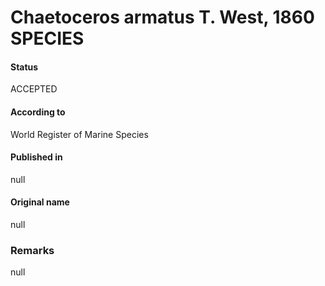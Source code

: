 Chaetoceros armatus T. West, 1860 SPECIES
=======

#### Status
ACCEPTED

#### According to
World Register of Marine Species

#### Published in
null

#### Original name
null

### Remarks
null